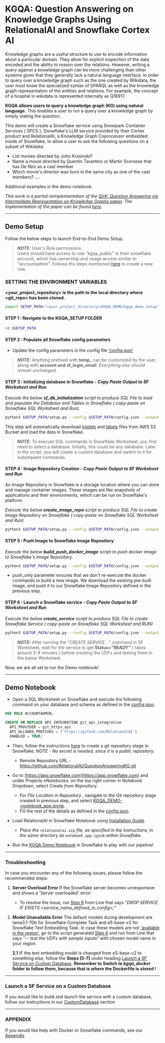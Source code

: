 # KGQA: Question Answering on Knowledge Graphs Using RelationalAI and Snowflake Cortex AI

Knowledge graphs are a useful structure to use to encode information about a particular domain. They allow for explicit inspection of the data encoded and the ability to reason over the relations. However, writing a query against a knowledge graph can be more challenging than other systems given that they generally lack a natural language interface. In order to query over a knowledge graph such as the one created by Wikidata, the user must know the specialized syntax of SPARQL as well as the knowledge graph representation of the entities and relations. For example, the concept of a hospital in wikidata is represented internally as Q16917.

**KGQA allows users to query a knowledge graph (KG) using natural language.** This enables a user to run a query over a knowledge graph by simply stating the question.

This demo will create a Snowflake service using Snowpark Container Services ( SPCS ), Snowflake's LLM service provided by their Cortex product and RelationalAI, a Knowledge Graph Coprocessor embedded inside of Snowflake, to allow a user to ask the following questions on a subset of Wikidata:

- List movies directed by John Krasinski?
- Name a movie directed by Quentin Tarantino or Martin Scorsese that has De Niro as a cast member
- Which movie's director was born in the same city as one of the cast members?
....

Additional examples in the demo notebook.

*This work is a partial reimplementation of the [QirK: Question Answering via Intermediate Representation on Knowledge Graphs paper](https://arxiv.org/abs/2408.07494). The implementation of the paper can be found [here](https://github.com/jlscheerer/kgqa/tree/main).*

----------

## Demo Setup

Follow the below steps to launch End-to-End Demo Setup.


> **_NOTE:_** User's Role permissions <br>
> Users should have access to role "kgqa_public" in their snowflake account, which has ownership and usage access similar to "accountadmin". Follows ths steps mentioned [here](https://docs.snowflake.com/en/user-guide/security-access-control-configure#create-a-role) to create a new role. 
 
### SETTING THE ENVIRONMENT VARIABLES

**<your_project_repository> is the path to the local directory where <git_repo> has been cloned.**


```sh
export SETUP_PATH="<your_project_directory>/KGQA_DEMO/kgqa_demo_setup"
```


#### STEP 1 : Navigate to the KGQA_SETUP FOLDER
```sh
cd $SETUP_PATH
```

#### STEP 2 : Populate all Snowflake config parameters 

- Update the config parameters in the config file ['config.json'](./KGQA_DEMO/kgqa_demo_setup/config.json)
> **_NOTE:_** Anything prefixed with **temp_** can be customized by the user, along with **account and sf_login_email**. *Everything else should remain unchanged*.

#### STEP 3 : Initializing database in Snowflake - *Copy Paste Output to SF Worksheet and Run*

*Execute the below **sf_db_initialization** script to produce SQL File to load and populate the Database and Tables in Snowflake ( copy-paste on Snowflake SQL Worksheet and Run).*

```sh
python3 $SETUP_PATH/setup.py --config $SETUP_PATH/config.json --output_dir $SETUP_PATH/ sf_db_initialization
```

This step will automatically download [triplets](https://kgqa-wikidata.s3.us-east-2.amazonaws.com/wiki_sample_snapshot/claims.csv) and [labels](https://kgqa-wikidata.s3.us-east-2.amazonaws.com/wiki_sample_snapshot/labels.csv) files from AWS S3 Bucket and load the data in Snowflake.

> **_NOTE:_** To execute SQL commands in Snowflake Worksheet, you first need to select a database. Initially, this could be any database. Later in the script, you will create a custom database and switch to it for subsequent commands.

#### STEP 4 : Image Repository Creation - *Copy Paste Output to SF Worksheet and Run*

An Image Repository in Snowflake is a storage location where you can store and manage container images. These images are like snapshots of applications and their environments, which can be run on Snowflake's platform.

*Execute the below **create_image_repo** script to produce SQL File to create Image Repository on Snowflake ( copy-paste on Snowflake SQL Worksheet and Run)*

```sh
python3 $SETUP_PATH/setup.py --config $SETUP_PATH/config.json --output_dir $SETUP_PATH/ create_image_repo
```

#### STEP 5 : Push Image to Snowflake Image Repository

*Execute the below **build_push_docker_image** script to push docker image to Snowflake's Image Repository.*

```sh
python3 $SETUP_PATH/setup.py --config $SETUP_PATH/config.json --output_dir $SETUP_PATH/ build_push_docker_image --option push_only=True
```

- push_only parameter ensures that we don't re-execute the docker commands to build a new image. We download the existing pre-built image, and push it to our Snowflake Image Repository defined in the previous step. 


#### STEP 6 : Launch a Snowflake service - *Copy Paste Output to SF Worksheet and Run*

*Execute the below **create_service** script to produce SQL File to create Snowflake Service ( copy-paste on Snowflake SQL Worksheet and RUN)*

```sh
python3 $SETUP_PATH/setup.py --config $SETUP_PATH/config.json --output_dir $SETUP_PATH/ create_service
```
> **_NOTE:_** After running the "*CREATE SERVICE ..*" command in SF Worksheet, wait for the service to get **Status="READY"** ( takes around 3-4 minutes ) before creating the UDFs and testing them in the below Worksheet. 


Now, we are all set to run the Demo notebook!

------------------------------------------------------------------


## Demo Notebook 

- Open a SQL Worksheet on Snowflake and execute the following command on your database and schema as defined in the [config.json](https://github.com/RelationalAI/QuestionAnsweringKG/blob/main/KGQA_DEMO/kgqa_demo_setup/config.json). 

```sql
USE ROLE ACCOUNTADMIN; 

CREATE OR REPLACE API INTEGRATION git_api_integration
  API_PROVIDER = git_https_api
  API_ALLOWED_PREFIXES = ('https://github.com/RelationalAI')
  ENABLED = TRUE;
```

- Then, follow the instructions [here](https://docs.snowflake.com/en/developer-guide/git/git-setting-up#label-integrating-git-repository-api-integration) to create a git repository stage in Snowflake. *NOTE - No secret is needed, since it is a public repository.*
    - Remote Repository URL - https://github.com/RelationalAI/QuestionAnsweringKG.git


- Go to [https://app.snowflake.com](https://app.snowflake.com) and under Projects->Notebooks, on the top right corner in Notebook Dropdown, select *Create from Repository*. 
    - For *File Location in Repository* , navigate to the Git repository stage created in previous step, and select [KGQA_DEMO->notebook_app.ipynb](./KGQA_DEMO/notebook_app.ipynb). 
    - Fill the rest of the details as defined in the [config.json](https://github.com/RelationalAI/QuestionAnsweringKG/blob/main/KGQA_DEMO/kgqa_demo_setup/config.json). 

- Load RelationalAI in Snowflake Notebook using [Installation Guide](https://relational.ai/docs/native_app/installation#ii-set-up-the-rai-native-app). 
    - *Place the `relationalai.zip` file, as specified in the instructions, in the same directory as `notebook_app.ipynb` within Snowflake.*
    
- Run the [KGQA Demo Notebook](https://github.com/RelationalAI/QuestionAnsweringKG/blob/main/KGQA_DEMO/notebook_app.ipynb) in Snowflake to play with our pipeline!

------------------------------------------------------------------

### Troubleshooting

In case you encounter any of the following issues, please follow the recommended steps:

1. **Server Overload Error**
   If the Snowflake server becomes unresponsive and shows a 'Server overloaded' error:
   - To resolve the issue, run [Step 6](#step-6--launch-a-snowflake-service---copy-paste-output-to-sf-worksheet-and-run) from Line that says *"DROP SERVICE IF EXISTS <service_name_defined_in_config>;"*


2. **Model Unavailable Error**
    The default models during development are lama3.1-70b for Snowflake Complete Task and e5-base-v2 for Snowflake Text Embedding Task. In case these models are not ['available in the region'](https://docs.snowflake.com/en/user-guide/snowflake-cortex/llm-functions#availability), go to the script generated [Step 6](#step-6--launch-a-snowflake-service---copy-paste-output-to-sf-worksheet-and-run) and run from Line that says   *"-- test the UDFs with sample inputs"*  with chosen model name in your region.

    **2.1** IF the text embedding model is changed from e5-base-v2 to something else, follow the **Steps [5-7]** under heading [Launch a SF Service on Custom Database](#launch-a-sf-service-on-a-custom-database). **Remember to  Switch to *kgqa_docker* folder to follow them,  because that is where the Dockerfile is stored !**

------------------------------------------------------------------


### Launch a SF Service on a Custom Database

If you would like to build and launch the service with a custom database, follow our instructions in our [CustomDatabase](CustomDatabase.md) section

------------------------------------------------------------------

### APPENDIX

If you would like help with Docker or Snowflake commands, see our [Appendix](Appendix.md)
